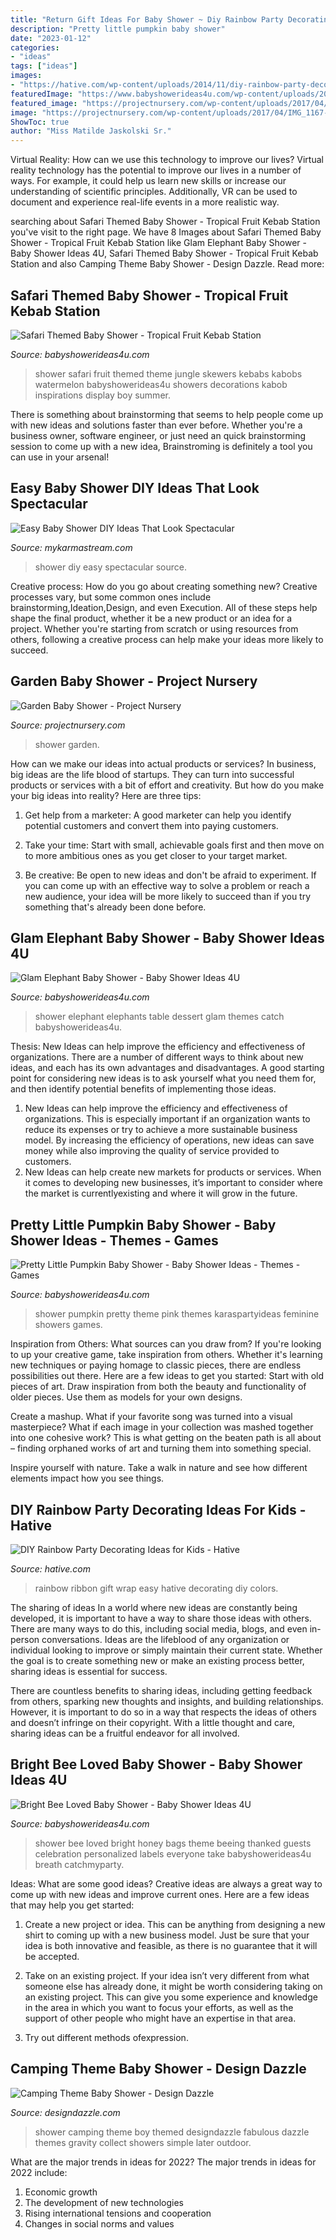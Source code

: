 ```yaml
---
title: "Return Gift Ideas For Baby Shower ~ Diy Rainbow Party Decorating Ideas For Kids"
description: "Pretty little pumpkin baby shower"
date: "2023-01-12"
categories:
- "ideas"
tags: ["ideas"]
images:
- "https://hative.com/wp-content/uploads/2014/11/diy-rainbow-party-decorating-ideas/13-easy-rainbow-ribbon-gift-wrap.jpg"
featuredImage: "https://www.babyshowerideas4u.com/wp-content/uploads/2016/03/Baby-Shower-Elephants-Dessert-Table.jpg"
featured_image: "https://projectnursery.com/wp-content/uploads/2017/04/IMG_1167-e1491865219681-768x1024.jpg"
image: "https://projectnursery.com/wp-content/uploads/2017/04/IMG_1167-e1491865219681-768x1024.jpg"
ShowToc: true
author: "Miss Matilde Jaskolski Sr."
---
```



Virtual Reality: How can we use this technology to improve our lives?
Virtual reality technology has the potential to improve our lives in a number of ways. For example, it could help us learn new skills or increase our understanding of scientific principles. Additionally, VR can be used to document and experience real-life events in a more realistic way.

	

		
searching about Safari Themed Baby Shower - Tropical Fruit Kebab Station you've visit to the right page. We have 8 Images about Safari Themed Baby Shower - Tropical Fruit Kebab Station like Glam Elephant Baby Shower - Baby Shower Ideas 4U, Safari Themed Baby Shower - Tropical Fruit Kebab Station and also Camping Theme Baby Shower - Design Dazzle. Read more:
		
    
## Safari Themed Baby Shower - Tropical Fruit Kebab Station

<img loading=lazy src="https://babyshowerideas4u.com/wp-content/uploads/2014/05/safari-baby-shower-ideas-food-ideas-fruit-kebabs.jpg" onerror="this.onerror=null;this.src='https://tse3.mm.bing.net/th?id=OIP.Bbew9QhRBBtuWRka4XXfUwHaLJ&amp;pid=15.1';" alt="Safari Themed Baby Shower - Tropical Fruit Kebab Station">

_Source: babyshowerideas4u.com_

>shower safari fruit themed theme jungle skewers kebabs kabobs watermelon babyshowerideas4u showers decorations kabob inspirations display boy summer. 

	

There is something about brainstorming that seems to help people come up with new ideas and solutions faster than ever before. Whether you're a business owner, software engineer, or just need an quick brainstorming session to come up with a new idea, Brainstroming is definitely a tool you can use in your arsenal!

    
## Easy Baby Shower DIY Ideas That Look Spectacular

<img loading=lazy src="https://mykarmastream.com/wp-content/uploads/2018/08/baby-shower-diys-6-.jpg" onerror="this.onerror=null;this.src='https://tse2.mm.bing.net/th?id=OIP.rEfjdpcIB90m1w4AtymAJgHaLH&amp;pid=15.1';" alt="Easy Baby Shower DIY Ideas That Look Spectacular">

_Source: mykarmastream.com_

>shower diy easy spectacular source. 

	

Creative process: How do you go about creating something new?
Creative processes vary, but some common ones include brainstorming,Ideation,Design, and even Execution. All of these steps help shape the final product, whether it be a new product or an idea for a project. Whether you're starting from scratch or using resources from others, following a creative process can help make your ideas more likely to succeed.

    
## Garden Baby Shower - Project Nursery

<img loading=lazy src="https://projectnursery.com/wp-content/uploads/2017/04/IMG_1167-e1491865219681-768x1024.jpg" onerror="this.onerror=null;this.src='https://tse4.mm.bing.net/th?id=OIP.QDoy7prrZvG3jT05CZs2YAHaJ4&amp;pid=15.1';" alt="Garden Baby Shower - Project Nursery">

_Source: projectnursery.com_

>shower garden. 

	

How can we make our ideas into actual products or services?
In business, big ideas are the life blood of startups. They can turn into successful products or services with a bit of effort and creativity. But how do you make your big ideas into reality? Here are three tips:
1) Get help from a marketer: A good marketer can help you identify potential customers and convert them into paying customers.

2) Take your time: Start with small, achievable goals first and then move on to more ambitious ones as you get closer to your target market.

3) Be creative: Be open to new ideas and don't be afraid to experiment. If you can come up with an effective way to solve a problem or reach a new audience, your idea will be more likely to succeed than if you try something that's already been done before.

    
## Glam Elephant Baby Shower - Baby Shower Ideas 4U

<img loading=lazy src="https://www.babyshowerideas4u.com/wp-content/uploads/2016/03/Baby-Shower-Elephants-Dessert-Table.jpg" onerror="this.onerror=null;this.src='https://tse3.mm.bing.net/th?id=OIP.CiglbtClj2x7q84rxuMmsQHaFj&amp;pid=15.1';" alt="Glam Elephant Baby Shower - Baby Shower Ideas 4U">

_Source: babyshowerideas4u.com_

>shower elephant elephants table dessert glam themes catch babyshowerideas4u. 

	

Thesis:
New Ideas can help improve the efficiency and effectiveness of organizations.
There are a number of different ways to think about new ideas, and each has its own advantages and disadvantages. A good starting point for considering new ideas is to ask yourself what you need them for, and then identify potential benefits of implementing those ideas.
1) New Ideas can help improve the efficiency and effectiveness of organizations.  This is especially important if an organization wants to reduce its expenses or try to achieve a more sustainable business model. By increasing the efficiency of operations, new ideas can save money while also improving the quality of service provided to customers. 
2) New Ideas can help create new markets for products or services. When it comes to developing new businesses, it’s important to consider where the market is currentlyexisting and where it will grow in the future.

    
## Pretty Little Pumpkin Baby Shower - Baby Shower Ideas - Themes - Games

<img loading=lazy src="http://www.babyshowerideas4u.com/wp-content/uploads/2018/03/Pretty-Little-Pumpkin-Baby-Shower-Sugar-Cookie.jpg" onerror="this.onerror=null;this.src='https://tse4.mm.bing.net/th?id=OIP.85ND2gK7KirvxgJQKMUxHQHaLG&amp;pid=15.1';" alt="Pretty Little Pumpkin Baby Shower - Baby Shower Ideas - Themes - Games">

_Source: babyshowerideas4u.com_

>shower pumpkin pretty theme pink themes karaspartyideas feminine showers games. 

	

Inspiration from Others: What sources can you draw from?
If you're looking to up your creative game, take inspiration from others. Whether it's learning new techniques or paying homage to classic pieces, there are endless possibilities out there. Here are a few ideas to get you started: 
Start with old pieces of art. Draw inspiration from both the beauty and functionality of older pieces. Use them as models for your own designs. 

Create a mashup. What if your favorite song was turned into a visual masterpiece? What if each image in your collection was mashed together into one cohesive work? This is what getting on the beaten path is all about – finding orphaned works of art and turning them into something special. 

Inspire yourself with nature. Take a walk in nature and see how different elements impact how you see things.

    
## DIY Rainbow Party Decorating Ideas For Kids - Hative

<img loading=lazy src="https://hative.com/wp-content/uploads/2014/11/diy-rainbow-party-decorating-ideas/13-easy-rainbow-ribbon-gift-wrap.jpg" onerror="this.onerror=null;this.src='https://tse1.mm.bing.net/th?id=OIP.Jh9i7jdrY48ydNu8rUeegQHaLG&amp;pid=15.1';" alt="DIY Rainbow Party Decorating Ideas for Kids - Hative">

_Source: hative.com_

>rainbow ribbon gift wrap easy hative decorating diy colors. 

	

The sharing of ideas
In a world where new ideas are constantly being developed, it is important to have a way to share those ideas with others. There are many ways to do this, including social media, blogs, and even in-person conversations.
Ideas are the lifeblood of any organization or individual looking to improve or simply maintain their current state. Whether the goal is to create something new or make an existing process better, sharing ideas is essential for success.

There are countless benefits to sharing ideas, including getting feedback from others, sparking new thoughts and insights, and building relationships. However, it is important to do so in a way that respects the ideas of others and doesn’t infringe on their copyright. With a little thought and care, sharing ideas can be a fruitful endeavor for all involved.

    
## Bright Bee Loved Baby Shower - Baby Shower Ideas 4U

<img loading=lazy src="https://babyshowerideas4u.com/wp-content/uploads/2016/08/Bright-Bee-Loved-Baby-Shower-Babys-Breath-600x899.jpg" onerror="this.onerror=null;this.src='https://tse3.mm.bing.net/th?id=OIP.JU3dz0f5xWGCcda2W470SAHaLG&amp;pid=15.1';" alt="Bright Bee Loved Baby Shower - Baby Shower Ideas 4U">

_Source: babyshowerideas4u.com_

>shower bee loved bright honey bags theme beeing thanked guests celebration personalized labels everyone take babyshowerideas4u breath catchmyparty. 

	

Ideas: What are some good ideas?
Creative ideas are always a great way to come up with new ideas and improve current ones. Here are a few ideas that may help you get started:
1. Create a new project or idea. This can be anything from designing a new shirt to coming up with a new business model. Just be sure that your idea is both innovative and feasible, as there is no guarantee that it will be accepted.

2. Take on an existing project. If your idea isn’t very different from what someone else has already done, it might be worth considering taking on an existing project. This can give you some experience and knowledge in the area in which you want to focus your efforts, as well as the support of other people who might have an expertise in that area.

3. Try out different methods ofexpression.

    
## Camping Theme Baby Shower - Design Dazzle

<img loading=lazy src="http://www.designdazzle.com/wp-content/uploads/2012/11/2331.jpg" onerror="this.onerror=null;this.src='https://tse3.mm.bing.net/th?id=OIP.Jup--osfISxodHtAbNVfiwAAAA&amp;pid=15.1';" alt="Camping Theme Baby Shower - Design Dazzle">

_Source: designdazzle.com_

>shower camping theme boy themed designdazzle fabulous dazzle themes gravity collect showers simple later outdoor. 

	

What are the major trends in ideas for 2022?
The major trends in ideas for 2022 include: 
1. Economic growth 
2. The development of new technologies 
3. Rising international tensions and cooperation 
4. Changes in social norms and values 

